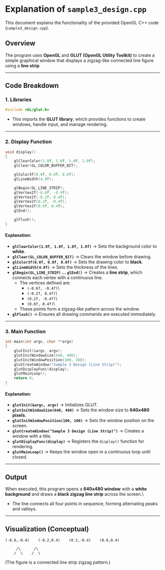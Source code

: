 # Explanation of `sample3_design.cpp`

This document explains the functionality of the provided OpenGL C++ code
(`sample3_design.cpp`).

## Overview

The program uses **OpenGL** and **GLUT (OpenGL Utility Toolkit)** to
create a simple graphical window that displays a zigzag-like connected
line figure using a **line strip**.

------------------------------------------------------------------------

## Code Breakdown

### 1. Libraries

``` cpp
#include <GL/glut.h>
```

-   This imports the **GLUT library**, which provides functions to
    create windows, handle input, and manage rendering.

------------------------------------------------------------------------

### 2. Display Function

``` cpp
void display()
{
    glClearColor(1.0f, 1.0f, 1.0f, 1.0f);
    glClear(GL_COLOR_BUFFER_BIT);

    glColor3f(0.0f, 0.0f, 0.0f);
    glLineWidth(4.0f);

    glBegin(GL_LINE_STRIP);
    glVertex2f(-0.6f, -0.4f);
    glVertex2f(-0.2f, 0.4f);
    glVertex2f(0.2f, -0.4f);
    glVertex2f(0.6f, 0.4f);
    glEnd();

    glFlush();
}
```

#### Explanation:

-   **`glClearColor(1.0f, 1.0f, 1.0f, 1.0f)`** → Sets the background
    color to **white**.
-   **`glClear(GL_COLOR_BUFFER_BIT)`** → Clears the window before
    drawing.
-   **`glColor3f(0.0f, 0.0f, 0.0f)`** → Sets the drawing color to
    **black**.
-   **`glLineWidth(4.0f)`** → Sets the thickness of the lines.
-   **`glBegin(GL_LINE_STRIP)` ... `glEnd()`** → Creates a **line
    strip**, which connects each vertex with a continuous line.
    -   The vertices defined are:
        -   `(-0.6f, -0.4f)`\
        -   `(-0.2f, 0.4f)`\
        -   `(0.2f, -0.4f)`\
        -   `(0.6f, 0.4f)`\
    -   These points form a zigzag-like pattern across the window.
-   **`glFlush()`** → Ensures all drawing commands are executed
    immediately.

------------------------------------------------------------------------

### 3. Main Function

``` cpp
int main(int argc, char **argv)
{
    glutInit(&argc, argv);
    glutInitWindowSize(640, 480);
    glutInitWindowPosition(100, 100);
    glutCreateWindow("Sample 3 Design (Line Strip)");
    glutDisplayFunc(display);
    glutMainLoop();
    return 0;
}
```

#### Explanation:

-   **`glutInit(&argc, argv)`** → Initializes GLUT.
-   **`glutInitWindowSize(640, 480)`** → Sets the window size to
    **640x480 pixels**.
-   **`glutInitWindowPosition(100, 100)`** → Sets the window position on
    the screen.
-   **`glutCreateWindow("Sample 3 Design (Line Strip)")`** → Creates a
    window with a title.
-   **`glutDisplayFunc(display)`** → Registers the `display()` function
    for rendering.
-   **`glutMainLoop()`** → Keeps the window open in a continuous loop
    until closed.

------------------------------------------------------------------------

## Output

When executed, this program opens a **640x480 window** with a **white
background** and draws a **black zigzag line strip** across the screen.\
- The line connects all four points in sequence, forming alternating
peaks and valleys.

------------------------------------------------------------------------

## Visualization (Conceptual)

    (-0.6,-0.4)    (-0.2,0.4)    (0.2,-0.4)    (0.6,0.4)

         /\      /\
        /  \    /  \

(The figure is a connected line strip zigzag pattern.)
